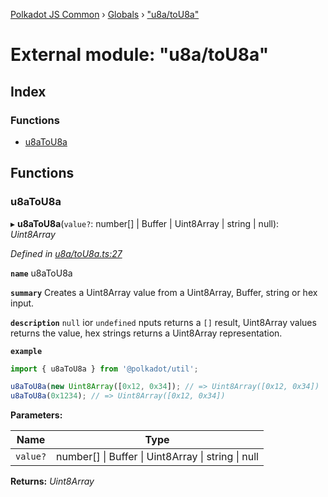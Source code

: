 [Polkadot JS Common](../README.md) › [Globals](../globals.md) › ["u8a/toU8a"](_u8a_tou8a_.md)

# External module: "u8a/toU8a"

## Index

### Functions

* [u8aToU8a](_u8a_tou8a_.md#u8atou8a)

## Functions

###  u8aToU8a

▸ **u8aToU8a**(`value?`: number[] | Buffer | Uint8Array | string | null): *Uint8Array*

*Defined in [u8a/toU8a.ts:27](https://github.com/polkadot-js/common/blob/4e8cb2af/packages/util/src/u8a/toU8a.ts#L27)*

**`name`** u8aToU8a

**`summary`** Creates a Uint8Array value from a Uint8Array, Buffer, string or hex input.

**`description`** 
`null` ior `undefined` nputs returns a `[]` result, Uint8Array values returns the value, hex strings returns a Uint8Array representation.

**`example`** 
<BR>

```javascript
import { u8aToU8a } from '@polkadot/util';

u8aToU8a(new Uint8Array([0x12, 0x34]); // => Uint8Array([0x12, 0x34])
u8aToU8a(0x1234); // => Uint8Array([0x12, 0x34])
```

**Parameters:**

Name | Type |
------ | ------ |
`value?` | number[] &#124; Buffer &#124; Uint8Array &#124; string &#124; null |

**Returns:** *Uint8Array*
